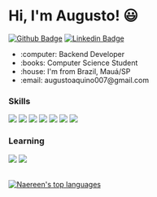 # Hi, I'm Augusto! :smiley:

[![Github Badge](https://img.shields.io/badge/-Github-000?style=flat-square&logo=Github&logoColor=white&link=https://github.com/Augusto-Calisto)](https://github.com/Augusto-Calisto)
[![Linkedin Badge](https://img.shields.io/badge/-LinkedIn-blue?style=flat-square&logo=Linkedin&logoColor=white&link=https://www.linkedin.com/in/augusto-calisto-27b899195/)](https://www.linkedin.com/in/augusto-calisto-27b899195/)

<div>
  <ul>
    <li> :computer: Backend Developer </li>
    <li> :books: Computer Science Student </li>
    <li> :house: I'm from Brazil, Mauá/SP </li>
    <li> :email: augustoaquino007@gmail.com </li>
  <ul>
</div>

### Skills

<div>
  <span> 
    <img src="https://img.shields.io/badge/-Java-orange?style=flat-square&logo=Java&logoColor=white" />
    <img src="https://img.shields.io/badge/-SpringBoot-green?style=flat-square&logo=Spring&logoColor=white" />
    <img src="https://img.shields.io/badge/-MySQL-blue?style=flat-square&logo=MySQL&logoColor=white" />
    <img src="https://img.shields.io/badge/-Git-red?style=flat-square&logo=Git&logoColor=white" />
    <img src="https://img.shields.io/badge/-Javascript-yellow?style=flat-square&logo=Javascript&logoColor=white" />
    <img src="https://img.shields.io/badge/-Thymeleaf-darkgreen?style=flat-square&logo=Thymeleaf&logoColor=white" />
    <img src="https://img.shields.io/badge/-Bootstrap-purple?style=flat-square&logo=Bootstrap&logoColor=white" />
  </span>
</div>

### Learning

<div>
  <span>
    <img src="https://img.shields.io/badge/Vue.js-35495E?style=for-the-badge&logo=vue.js&logoColor=4FC08D" />
    <img src="https://img.shields.io/badge/-Selenium-gray?style=flat-square&logo=Selenium&logoColor=white" />
  </span>
</div> <br/>

[![Naereen's top languages](https://github-readme-stats.vercel.app/api/top-langs/?username=Augusto-Calisto&theme=blue-green)](https://github.com/Augusto-Calisto/github-readme-stats)

<!--
### Hi there 👋

**Augusto-Calisto/Augusto-Calisto** is a ✨ _special_ ✨ repository because its `README.md` (this file) appears on your GitHub profile.

Here are some ideas to get you started:

- 🔭 I’m currently working on ...
- 🌱 I’m currently learning ...
- 👯 I’m looking to collaborate on ...
- 🤔 I’m looking for help with ...
- 💬 Ask me about ...
- 📫 How to reach me: ...
- 😄 Pronouns: ...
- ⚡ Fun fact: ...
-->
